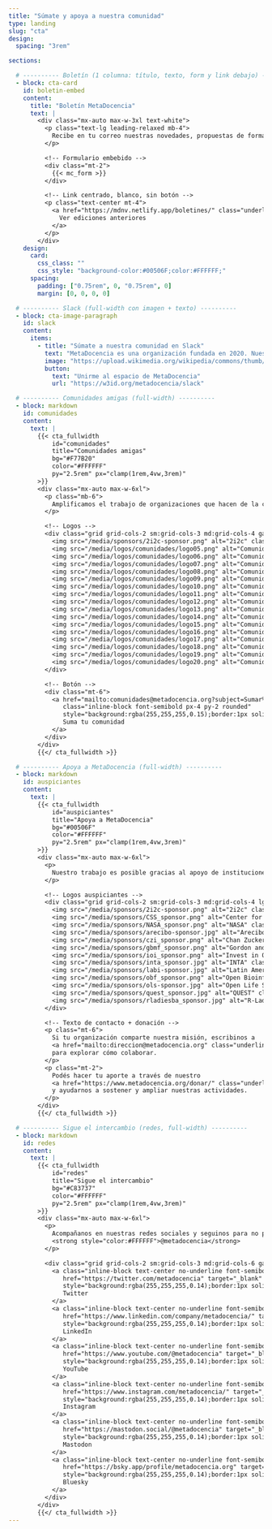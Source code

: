 ```yaml
---
title: "Súmate y apoya a nuestra comunidad"
type: landing
slug: "cta"
design:
  spacing: "3rem"

sections:

  # ---------- Boletín (1 columna: título, texto, form y link debajo) ----------
  - block: cta-card
    id: boletin-embed
    content:
      title: "Boletín MetaDocencia"
      text: |
        <div class="mx-auto max-w-3xl text-white">
          <p class="text-lg leading-relaxed mb-4">
            Recibe en tu correo nuestras novedades, propuestas de formación, oportunidades y eventos de interés.
          </p>

          <!-- Formulario embebido -->
          <div class="mt-2">
            {{< mc_form >}}
          </div>

          <!-- Link centrado, blanco, sin botón -->
          <p class="text-center mt-4">
            <a href="https://mdnv.netlify.app/boletines/" class="underline font-semibold" style="color:#FFFFFF">
              Ver ediciones anteriores
            </a>
          </p>
        </div>
    design:
      card:
        css_class: ""
        css_style: "background-color:#00506F;color:#FFFFFF;"
      spacing:
        padding: ["0.75rem", 0, "0.75rem", 0]
        margin: [0, 0, 0, 0]

  # ---------- Slack (full-width con imagen + texto) ----------
  - block: cta-image-paragraph
    id: slack
    content:
      items:
        - title: "Súmate a nuestra comunidad en Slack"
          text: "MetaDocencia es una organización fundada en 2020. Nuestra comunidad está formada por personas y organizaciones que trabajan construyendo capacidades científicas locales para transformar la ciencia global. Hacemos crecer el conocimiento en red, desde América Latina hacia el mundo."
          image: "https://upload.wikimedia.org/wikipedia/commons/thumb/d/d5/Slack_icon_2019.svg/1200px-Slack_icon_2019.svg.png"
          button:
            text: "Unirme al espacio de MetaDocencia"
            url: "https://w3id.org/metadocencia/slack"

  # ---------- Comunidades amigas (full-width) ----------
  - block: markdown
    id: comunidades
    content:
      text: |
        {{< cta_fullwidth
            id="comunidades"
            title="Comunidades amigas"
            bg="#F77B20"
            color="#FFFFFF"
            py="2.5rem" px="clamp(1rem,4vw,3rem)"
        >}}
        <div class="mx-auto max-w-6xl">
          <p class="mb-6">
            Amplificamos el trabajo de organizaciones que hacen de la ciencia abierta un esfuerzo global, colectivo y comunitario.
          </p>

          <!-- Logos -->
          <div class="grid grid-cols-2 sm:grid-cols-3 md:grid-cols-4 gap-6 items-center">
            <img src="/media/sponsors/2i2c-sponsor.png" alt="2i2c" class="max-h-10 w-auto opacity-95" loading="lazy">
            <img src="/media/logos/comunidades/logo05.png" alt="Comunidad 5" class="max-h-10 w-auto opacity-95" loading="lazy">
            <img src="/media/logos/comunidades/logo06.png" alt="Comunidad 6" class="max-h-10 w-auto opacity-95" loading="lazy">
            <img src="/media/logos/comunidades/logo07.png" alt="Comunidad 7" class="max-h-10 w-auto opacity-95" loading="lazy">
            <img src="/media/logos/comunidades/logo08.png" alt="Comunidad 8" class="max-h-10 w-auto opacity-95" loading="lazy">
            <img src="/media/logos/comunidades/logo09.png" alt="Comunidad 9" class="max-h-10 w-auto opacity-95" loading="lazy">
            <img src="/media/logos/comunidades/logo10.png" alt="Comunidad 10" class="max-h-10 w-auto opacity-95" loading="lazy">
            <img src="/media/logos/comunidades/logo11.png" alt="Comunidad 11" class="max-h-10 w-auto opacity-95" loading="lazy">
            <img src="/media/logos/comunidades/logo12.png" alt="Comunidad 12" class="max-h-10 w-auto opacity-95" loading="lazy">
            <img src="/media/logos/comunidades/logo13.png" alt="Comunidad 13" class="max-h-10 w-auto opacity-95" loading="lazy">
            <img src="/media/logos/comunidades/logo14.png" alt="Comunidad 14" class="max-h-10 w-auto opacity-95" loading="lazy">
            <img src="/media/logos/comunidades/logo15.png" alt="Comunidad 15" class="max-h-10 w-auto opacity-95" loading="lazy">
            <img src="/media/logos/comunidades/logo16.png" alt="Comunidad 16" class="max-h-10 w-auto opacity-95" loading="lazy">
            <img src="/media/logos/comunidades/logo17.png" alt="Comunidad 17" class="max-h-10 w-auto opacity-95" loading="lazy">
            <img src="/media/logos/comunidades/logo18.png" alt="Comunidad 18" class="max-h-10 w-auto opacity-95" loading="lazy">
            <img src="/media/logos/comunidades/logo19.png" alt="Comunidad 19" class="max-h-10 w-auto opacity-95" loading="lazy">
            <img src="/media/logos/comunidades/logo20.png" alt="Comunidad 20" class="max-h-10 w-auto opacity-95" loading="lazy">
          </div>

          <!-- Botón -->
          <div class="mt-6">
            <a href="mailto:comunidades@metadocencia.org?subject=Sumar%20mi%20comunidad"
               class="inline-block font-semibold px-4 py-2 rounded"
               style="background:rgba(255,255,255,0.15);border:1px solid rgba(255,255,255,0.35);color:#FFFFFF;text-decoration:none;">
               Suma tu comunidad
            </a>
          </div>
        </div>
        {{</ cta_fullwidth >}}

  # ---------- Apoya a MetaDocencia (full-width) ----------
  - block: markdown
    id: auspiciantes
    content:
      text: |
        {{< cta_fullwidth
            id="auspiciantes"
            title="Apoya a MetaDocencia"
            bg="#00506F"
            color="#FFFFFF"
            py="2.5rem" px="clamp(1rem,4vw,3rem)"
        >}}
        <div class="mx-auto max-w-6xl">
          <p>
            Nuestro trabajo es posible gracias al apoyo de instituciones y organizaciones que comparten nuestra misión.
          </p>

          <!-- Logos auspiciantes -->
          <div class="grid grid-cols-2 sm:grid-cols-3 md:grid-cols-4 lg:grid-cols-6 gap-6 items-center mt-4">
            <img src="/media/sponsors/2i2c-sponsor.png" alt="2i2c" class="max-h-10 w-auto opacity-95" loading="lazy">
            <img src="/media/sponsors/CSS_sponsor.png" alt="Center for Scientific Software" class="max-h-10 w-auto opacity-95" loading="lazy">
            <img src="/media/sponsors/NASA_sponsor.png" alt="NASA" class="max-h-10 w-auto opacity-95" loading="lazy">
            <img src="/media/sponsors/arecibo-sponsor.jpg" alt="Arecibo" class="max-h-10 w-auto opacity-95" loading="lazy">
            <img src="/media/sponsors/czi_sponsor.png" alt="Chan Zuckerberg Initiative" class="max-h-10 w-auto opacity-95" loading="lazy">
            <img src="/media/sponsors/gbmf_sponsor.png" alt="Gordon and Betty Moore Foundation" class="max-h-10 w-auto opacity-95" loading="lazy">
            <img src="/media/sponsors/ioi_sponsor.png" alt="Invest in Open Infrastructure" class="max-h-10 w-auto opacity-95" loading="lazy">
            <img src="/media/sponsors/inta_sponsor.jpg" alt="INTA" class="max-h-10 w-auto opacity-95" loading="lazy">
            <img src="/media/sponsors/labi-sponsor.jpg" alt="Latin American Bioimaging" class="max-h-10 w-auto opacity-95" loading="lazy">
            <img src="/media/sponsors/obf_sponsor.png" alt="Open Bioinformatics Foundation" class="max-h-10 w-auto opacity-95" loading="lazy">
            <img src="/media/sponsors/ols-sponsor.jpg" alt="Open Life Science" class="max-h-10 w-auto opacity-95" loading="lazy">
            <img src="/media/sponsors/quest_sponsor.jpg" alt="QUEST" class="max-h-10 w-auto opacity-95" loading="lazy">
            <img src="/media/sponsors/rladiesba_sponsor.jpg" alt="R-Ladies Buenos Aires" class="max-h-10 w-auto opacity-95" loading="lazy">
          </div>

          <!-- Texto de contacto + donación -->
          <p class="mt-6">
            Si tu organización comparte nuestra misión, escribinos a
            <a href="mailto:direccion@metadocencia.org" class="underline font-semibold" style="color:#FFFFFF">direccion@metadocencia.org</a>
            para explorar cómo colaborar.
          </p>
          <p class="mt-2">
            Podés hacer tu aporte a través de nuestro
            <a href="https://www.metadocencia.org/donar/" class="underline font-semibold" style="color:#FFFFFF">formulario de donación</a>
            y ayudarnos a sostener y ampliar nuestras actividades.
          </p>
        </div>
        {{</ cta_fullwidth >}}

  # ---------- Sigue el intercambio (redes, full-width) ----------
  - block: markdown
    id: redes
    content:
      text: |
        {{< cta_fullwidth
            id="redes"
            title="Sigue el intercambio"
            bg="#C83737"
            color="#FFFFFF"
            py="2.5rem" px="clamp(1rem,4vw,3rem)"
        >}}
        <div class="mx-auto max-w-6xl">
          <p>
            Acompañanos en nuestras redes sociales y seguinos para no perderte novedades, debates y recursos:
            <strong style="color:#FFFFFF">@metadocencia</strong>
          </p>

          <div class="grid grid-cols-2 sm:grid-cols-3 md:grid-cols-6 gap-3 mt-3">
            <a class="inline-block text-center no-underline font-semibold px-3 py-2 rounded-full"
               href="https://twitter.com/metadocencia" target="_blank" rel="noopener"
               style="background:rgba(255,255,255,0.14);border:1px solid rgba(255,255,255,0.35);color:#FFFFFF;">
               Twitter
            </a>
            <a class="inline-block text-center no-underline font-semibold px-3 py-2 rounded-full"
               href="https://www.linkedin.com/company/metadocencia/" target="_blank" rel="noopener"
               style="background:rgba(255,255,255,0.14);border:1px solid rgba(255,255,255,0.35);color:#FFFFFF;">
               LinkedIn
            </a>
            <a class="inline-block text-center no-underline font-semibold px-3 py-2 rounded-full"
               href="https://www.youtube.com/@metadocencia" target="_blank" rel="noopener"
               style="background:rgba(255,255,255,0.14);border:1px solid rgba(255,255,255,0.35);color:#FFFFFF;">
               YouTube
            </a>
            <a class="inline-block text-center no-underline font-semibold px-3 py-2 rounded-full"
               href="https://www.instagram.com/metadocencia/" target="_blank" rel="noopener"
               style="background:rgba(255,255,255,0.14);border:1px solid rgba(255,255,255,0.35);color:#FFFFFF;">
               Instagram
            </a>
            <a class="inline-block text-center no-underline font-semibold px-3 py-2 rounded-full"
               href="https://mastodon.social/@metadocencia" target="_blank" rel="me noopener"
               style="background:rgba(255,255,255,0.14);border:1px solid rgba(255,255,255,0.35);color:#FFFFFF;">
               Mastodon
            </a>
            <a class="inline-block text-center no-underline font-semibold px-3 py-2 rounded-full"
               href="https://bsky.app/profile/metadocencia.org" target="_blank" rel="noopener"
               style="background:rgba(255,255,255,0.14);border:1px solid rgba(255,255,255,0.35);color:#FFFFFF;">
               Bluesky
            </a>
          </div>
        </div>
        {{</ cta_fullwidth >}}
---
```

